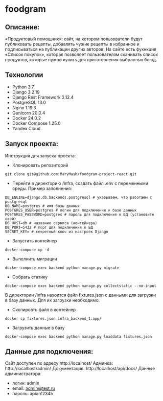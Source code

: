 # foodgram

## Описание:
«Продуктовый помощник»: сайт, на котором пользователи будут публиковать рецепты, добавлять чужие рецепты в избранное и подписываться на публикации других авторов. На сайте есть фукнкция «Список покупок», которая позволяет пользователям скачивать список продуктов, которые нужно купить для приготовления выбранных блюд. 

## Технологии
- Python 3.7
- Django 3.2.19
- Django Rest Framework 3.12.4
- PostgreSQL 13.0
- Nginx 1.19.3
- Gunicorn 20.0.4
- Docker 24.0.2
- Docker Compose 1.25.0
- Yandex Cloud

## Запуск проекта:

Инструкция для запуска проекта:

* Клонировать репозиторий

```
git clone git@github.com:MaryMash/foodgram-project-react.git
```

* Перейти в директорию /infra, создать файл .env с переменными среды. Пример заполнения:

```
DB_ENGINE=django.db.backends.postgresql # указываем, что работаем с postgresql
DB_NAME=postgres # имя базы данных
POSTGRES_USER=postgres # логин для подключения к базе данных
POSTGRES_PASSWORD=postgres # пароль для подключения к БД (установите свой)
DB_HOST=db # название сервиса (контейнера)
DB_PORT=5432 # порт для подключения к БД 
SECRET_KEY= # секретный ключ из настроек Django
```

* Запустить контейнер

```
docker-compose up -d
```

* Выполнить миграции

```
docker-compose exec backend python manage.py migrate
```

* Собрать статику

```
docker-compose exec backend python manage.py collectstatic --no-input 
```

В директории /infra нахоится файл fixtures.json c данными для загрузки в базу данных. Для их загрузки необходимо:

* Скопировть файл в контейнер
```
docker cp fixtures.json infra_backend_1:app/
```
* Загрузить данные в базу
```
docker-compose exec backend python manage.py loaddata fixtures.json
```
## Данные для подключения:
Сайт доступен по адресу http://localhost/
Админка: http://localhost/admin/
Документация: http://localhost/api/docs/
Данные администратора: 
- логин: admin
- email: admin@test.ru
- пароль: apian12345